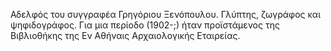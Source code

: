 Αδελφός του συγγραφέα Γρηγόριου Ξενόπουλου. Γλύπτης, ζωγράφος και ψηφιδογράφος. Για μια περίοδο (1902-;) ήταν 
προϊστάμενος της Βιβλιοθήκης της Εν Αθήναις Αρχαιολογικής Εταιρείας.
